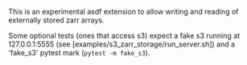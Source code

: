 This is an experimental asdf extension to allow writing and reading
of externally stored zarr arrays.

Some optional tests (ones that access s3) expect a fake s3 running at
127.0.0.1:5555 (see [examples/s3_zarr_storage/run_server.sh]) and
a 'fake_s3' pytest mark (`pytest -m fake_s3`).
